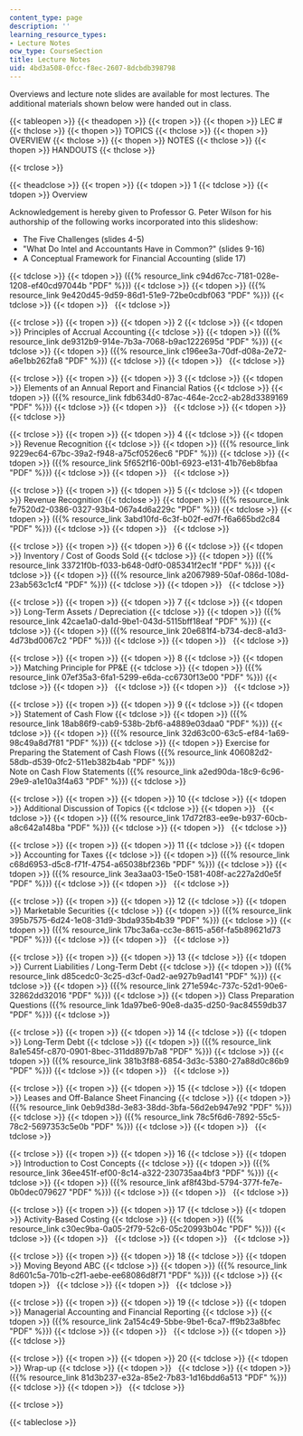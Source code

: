 ```yaml
---
content_type: page
description: ''
learning_resource_types:
- Lecture Notes
ocw_type: CourseSection
title: Lecture Notes
uid: 4bd3a508-0fcc-f8ec-2607-8dcbdb398798
---
```


Overviews and lecture note slides are available for most lectures. The additional materials shown below were handed out in class.

{{< tableopen >}}
{{< theadopen >}}
{{< tropen >}}
{{< thopen >}}
LEC #
{{< thclose >}}
{{< thopen >}}
TOPICS
{{< thclose >}}
{{< thopen >}}
OVERVIEW
{{< thclose >}}
{{< thopen >}}
NOTES
{{< thclose >}}
{{< thopen >}}
HANDOUTS
{{< thclose >}}

{{< trclose >}}

{{< theadclose >}}
{{< tropen >}}
{{< tdopen >}}
1
{{< tdclose >}}
{{< tdopen >}}
Overview  
  
Acknowledgement is hereby given to Professor G. Peter Wilson for his authorship of the following works incorporated into this slideshow:

*   The Five Challenges (slides 4-5)
*   "What Do Intel and Accountants Have in Common?" (slides 9-16)
*   A Conceptual Framework for Financial Accounting (slide 17)


{{< tdclose >}}
{{< tdopen >}}
({{% resource_link c94d67cc-7181-028e-1208-ef40cd97044b "PDF" %}})
{{< tdclose >}}
{{< tdopen >}}
({{% resource_link 9e420d45-9d59-86d1-51e9-72be0cdbf063 "PDF" %}})
{{< tdclose >}}
{{< tdopen >}}
 
{{< tdclose >}}

{{< trclose >}}
{{< tropen >}}
{{< tdopen >}}
2
{{< tdclose >}}
{{< tdopen >}}
Principles of Accrual Accounting
{{< tdclose >}}
{{< tdopen >}}
({{% resource_link de9312b9-914e-7b3a-7068-b9ac1222695d "PDF" %}})
{{< tdclose >}}
{{< tdopen >}}
({{% resource_link c196ee3a-70df-d08a-2e72-a6e1bb262fa8 "PDF" %}})
{{< tdclose >}}
{{< tdopen >}}
 
{{< tdclose >}}

{{< trclose >}}
{{< tropen >}}
{{< tdopen >}}
3
{{< tdclose >}}
{{< tdopen >}}
Elements of an Annual Report and Financial Ratios
{{< tdclose >}}
{{< tdopen >}}
({{% resource_link fdb634d0-87ac-464e-2cc2-ab28d3389169 "PDF" %}})
{{< tdclose >}}
{{< tdopen >}}
 
{{< tdclose >}}
{{< tdopen >}}
 
{{< tdclose >}}

{{< trclose >}}
{{< tropen >}}
{{< tdopen >}}
4
{{< tdclose >}}
{{< tdopen >}}
Revenue Recognition
{{< tdclose >}}
{{< tdopen >}}
({{% resource_link 9229ec64-67bc-39a2-f948-a75cf0526ec6 "PDF" %}})
{{< tdclose >}}
{{< tdopen >}}
({{% resource_link 5f652f16-00b1-6923-e131-41b76eb8bfaa "PDF" %}})
{{< tdclose >}}
{{< tdopen >}}
 
{{< tdclose >}}

{{< trclose >}}
{{< tropen >}}
{{< tdopen >}}
5
{{< tdclose >}}
{{< tdopen >}}
Revenue Recognition
{{< tdclose >}}
{{< tdopen >}}
({{% resource_link fe7520d2-0386-0327-93b4-067a4d6a229c "PDF" %}})
{{< tdclose >}}
{{< tdopen >}}
({{% resource_link 3abd10fd-6c3f-b02f-ed7f-f6a665bd2c84 "PDF" %}})
{{< tdclose >}}
{{< tdopen >}}
 
{{< tdclose >}}

{{< trclose >}}
{{< tropen >}}
{{< tdopen >}}
6
{{< tdclose >}}
{{< tdopen >}}
Inventory / Cost of Goods Sold
{{< tdclose >}}
{{< tdopen >}}
({{% resource_link 33721f0b-f033-b648-0df0-085341f2ec1f "PDF" %}})
{{< tdclose >}}
{{< tdopen >}}
({{% resource_link a2067989-50af-086d-108d-23ab563c1cf4 "PDF" %}})
{{< tdclose >}}
{{< tdopen >}}
 
{{< tdclose >}}

{{< trclose >}}
{{< tropen >}}
{{< tdopen >}}
7
{{< tdclose >}}
{{< tdopen >}}
Long-Term Assets / Depreciation
{{< tdclose >}}
{{< tdopen >}}
({{% resource_link 42cae1a0-da1d-9be1-043d-5115bff18eaf "PDF" %}})
{{< tdclose >}}
{{< tdopen >}}
({{% resource_link 20e681f4-b734-dec8-a1d3-4d73bd0067c2 "PDF" %}})
{{< tdclose >}}
{{< tdopen >}}
 
{{< tdclose >}}

{{< trclose >}}
{{< tropen >}}
{{< tdopen >}}
8
{{< tdclose >}}
{{< tdopen >}}
Matching Principle for PP&E
{{< tdclose >}}
{{< tdopen >}}
({{% resource_link 07ef35a3-6fa1-5299-e6da-cc6730f13e00 "PDF" %}})
{{< tdclose >}}
{{< tdopen >}}
 
{{< tdclose >}}
{{< tdopen >}}
 
{{< tdclose >}}

{{< trclose >}}
{{< tropen >}}
{{< tdopen >}}
9
{{< tdclose >}}
{{< tdopen >}}
Statement of Cash Flow
{{< tdclose >}}
{{< tdopen >}}
({{% resource_link 18ab86f9-cab9-538b-2bf6-a4889e03daa0 "PDF" %}})
{{< tdclose >}}
{{< tdopen >}}
({{% resource_link 32d63c00-63c5-ef84-1a69-98c49a8d7f81 "PDF" %}})
{{< tdclose >}}
{{< tdopen >}}
Exercise for Preparing the Statement of Cash Flows ({{% resource_link 406082d2-58db-d539-0fc2-511eb382b4ab "PDF" %}})  
Note on Cash Flow Statements ({{% resource_link a2ed90da-18c9-6c96-29e9-a1e10a3f4a63 "PDF" %}})
{{< tdclose >}}

{{< trclose >}}
{{< tropen >}}
{{< tdopen >}}
10
{{< tdclose >}}
{{< tdopen >}}
Additional Discussion of Topics
{{< tdclose >}}
{{< tdopen >}}
 
{{< tdclose >}}
{{< tdopen >}}
({{% resource_link 17d72f83-ee9e-b937-60cb-a8c642a148ba "PDF" %}})
{{< tdclose >}}
{{< tdopen >}}
 
{{< tdclose >}}

{{< trclose >}}
{{< tropen >}}
{{< tdopen >}}
11
{{< tdclose >}}
{{< tdopen >}}
Accounting for Taxes
{{< tdclose >}}
{{< tdopen >}}
({{% resource_link c68d6953-d5c8-f71f-4754-a65038bf236b "PDF" %}})
{{< tdclose >}}
{{< tdopen >}}
({{% resource_link 3ea3aa03-15e0-1581-408f-ac227a2d0e5f "PDF" %}})
{{< tdclose >}}
{{< tdopen >}}
 
{{< tdclose >}}

{{< trclose >}}
{{< tropen >}}
{{< tdopen >}}
12
{{< tdclose >}}
{{< tdopen >}}
Marketable Securities
{{< tdclose >}}
{{< tdopen >}}
({{% resource_link 395b7575-6d24-1e08-31d9-3bda935b4b39 "PDF" %}})
{{< tdclose >}}
{{< tdopen >}}
({{% resource_link 17bc3a6a-cc3e-8615-a56f-fa5b89621d73 "PDF" %}})
{{< tdclose >}}
{{< tdopen >}}
 
{{< tdclose >}}

{{< trclose >}}
{{< tropen >}}
{{< tdopen >}}
13
{{< tdclose >}}
{{< tdopen >}}
Current Liabilities / Long-Term Debt
{{< tdclose >}}
{{< tdopen >}}
({{% resource_link d85cedc0-3c25-d3cf-0ad2-ae927b9ad141 "PDF" %}})
{{< tdclose >}}
{{< tdopen >}}
({{% resource_link 271e594c-737c-52d1-90e6-32862dd32016 "PDF" %}})
{{< tdclose >}}
{{< tdopen >}}
Class Preparation Questions ({{% resource_link 1da97be6-90e8-da35-d250-9ac84559db37 "PDF" %}})
{{< tdclose >}}

{{< trclose >}}
{{< tropen >}}
{{< tdopen >}}
14
{{< tdclose >}}
{{< tdopen >}}
Long-Term Debt
{{< tdclose >}}
{{< tdopen >}}
({{% resource_link 8a1e545f-c870-0901-8bec-311dd897b7a8 "PDF" %}})
{{< tdclose >}}
{{< tdopen >}}
({{% resource_link 381b3f88-6854-3d3c-5380-27a88d0c86b9 "PDF" %}})
{{< tdclose >}}
{{< tdopen >}}
 
{{< tdclose >}}

{{< trclose >}}
{{< tropen >}}
{{< tdopen >}}
15
{{< tdclose >}}
{{< tdopen >}}
Leases and Off-Balance Sheet Financing
{{< tdclose >}}
{{< tdopen >}}
({{% resource_link 0eb9d38d-3e83-38dd-3bfa-56d2eb947e92 "PDF" %}})
{{< tdclose >}}
{{< tdopen >}}
({{% resource_link 78c5f6d6-7892-55c5-78c2-5697353c5e0b "PDF" %}})
{{< tdclose >}}
{{< tdopen >}}
 
{{< tdclose >}}

{{< trclose >}}
{{< tropen >}}
{{< tdopen >}}
16
{{< tdclose >}}
{{< tdopen >}}
Introduction to Cost Concepts
{{< tdclose >}}
{{< tdopen >}}
({{% resource_link 36ee451f-ef00-8c14-a322-230735aa4bf3 "PDF" %}})
{{< tdclose >}}
{{< tdopen >}}
({{% resource_link af8f43bd-5794-377f-fe7e-0b0dec079627 "PDF" %}})
{{< tdclose >}}
{{< tdopen >}}
 
{{< tdclose >}}

{{< trclose >}}
{{< tropen >}}
{{< tdopen >}}
17
{{< tdclose >}}
{{< tdopen >}}
Activity-Based Costing
{{< tdclose >}}
{{< tdopen >}}
({{% resource_link c30ec9ba-0a05-2f79-52c6-05c20993b04c "PDF" %}})
{{< tdclose >}}
{{< tdopen >}}
 
{{< tdclose >}}
{{< tdopen >}}
 
{{< tdclose >}}

{{< trclose >}}
{{< tropen >}}
{{< tdopen >}}
18
{{< tdclose >}}
{{< tdopen >}}
Moving Beyond ABC
{{< tdclose >}}
{{< tdopen >}}
({{% resource_link 8d601c5a-701b-c2f1-aebe-ee68086d8f71 "PDF" %}})
{{< tdclose >}}
{{< tdopen >}}
 
{{< tdclose >}}
{{< tdopen >}}
 
{{< tdclose >}}

{{< trclose >}}
{{< tropen >}}
{{< tdopen >}}
19
{{< tdclose >}}
{{< tdopen >}}
Managerial Accounting and Financial Reporting
{{< tdclose >}}
{{< tdopen >}}
({{% resource_link 2a154c49-5bbe-9be1-6ca7-ff9b23a8bfec "PDF" %}})
{{< tdclose >}}
{{< tdopen >}}
 
{{< tdclose >}}
{{< tdopen >}}
 
{{< tdclose >}}

{{< trclose >}}
{{< tropen >}}
{{< tdopen >}}
20
{{< tdclose >}}
{{< tdopen >}}
Wrap-up
{{< tdclose >}}
{{< tdopen >}}
 
{{< tdclose >}}
{{< tdopen >}}
({{% resource_link 81d3b237-e32a-85e2-7b83-1d16bdd6a513 "PDF" %}})
{{< tdclose >}}
{{< tdopen >}}
 
{{< tdclose >}}

{{< trclose >}}

{{< tableclose >}}